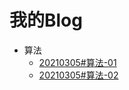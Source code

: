 # 我的Blog

- 算法
  - [20210305#算法-01](./articles/20210305#算法-01.md)
  - [20210305#算法-02](./articles/20210305#算法-02.md)